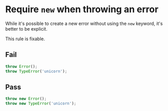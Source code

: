 # Require `new` when throwing an error

While it's possible to create a new error without using the `new` keyword, it's better to be explicit.

This rule is fixable.


## Fail

```js
throw Error();
throw TypeError('unicorn');
```


## Pass

```js
throw new Error();
throw new TypeError('unicorn');
```
